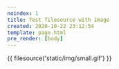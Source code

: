 ```yaml
---
noindex: 1
title: Test filesource with image
created: 2020-10-22 23:12:54
template: page.html
pre_render: [body]
---
```

{{ filesource('static/img/small.gif') }}